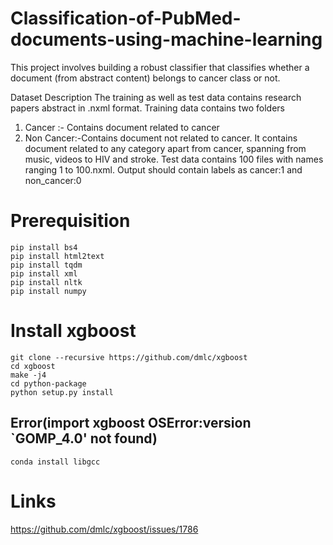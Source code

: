 # Classification-of-PubMed-documents-using-machine-learning
This project involves building a robust classifier that classifies whether a document (from abstract content) belongs to cancer class or not.

Dataset Description
The training as well as test data contains research papers abstract in .nxml format.
Training data contains two folders
1) Cancer :- Contains document related to cancer
2) Non Cancer:-Contains document not related to cancer. It contains document related to any category
apart from cancer, spanning from music, videos to HIV and stroke.
Test data contains 100 files with names ranging 1 to 100.nxml. Output should contain labels as cancer:1 and non_cancer:0

# Prerequisition
```
pip install bs4
pip install html2text
pip install tqdm
pip install xml
pip install nltk
pip install numpy

```
# Install xgboost
```
git clone --recursive https://github.com/dmlc/xgboost
cd xgboost
make -j4
cd python-package
python setup.py install
```
## Error(import xgboost OSError:version `GOMP_4.0' not found)
```
conda install libgcc

```
# Links

https://github.com/dmlc/xgboost/issues/1786


